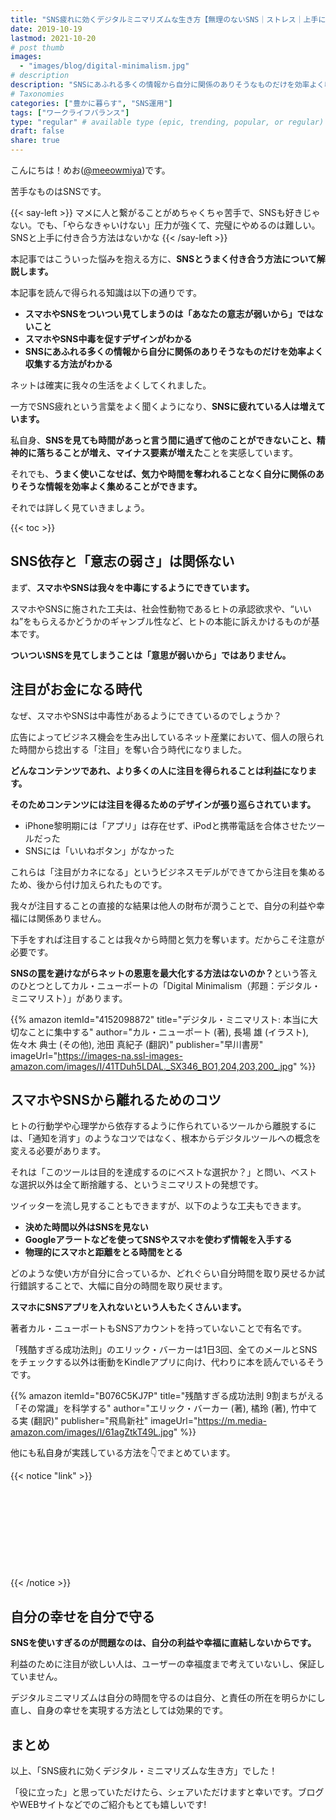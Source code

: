 ```yaml
---
title: "SNS疲れに効くデジタルミニマリズムな生き方【無理のないSNS｜ストレス｜上手に付き合う｜SNS依存】"
date: 2019-10-19
lastmod: 2021-10-20
# post thumb
images:
  - "images/blog/digital-minimalism.jpg"
# description
description: "SNSにあふれる多くの情報から自分に関係のありそうなものだけを効率よく収集する方法について解説します。"
# Taxonomies
categories: ["豊かに暮らす", "SNS運用"]
tags: ["ワークライフバランス"]
type: "regular" # available type (epic, trending, popular, or regular)
draft: false
share: true
---
```


こんにちは！めお(<u><a href="https://twitter.com/meeowmiya" target="_blank">@meeowmiya</a></u>)です。

苦手なものはSNSです。

{{< say-left >}}
マメに人と繋がることがめちゃくちゃ苦手で、SNSも好きじゃない。でも、「やらなきゃいけない」圧力が強くて、完璧にやめるのは難しい。SNSと上手に付き合う方法はないかな
{{< /say-left >}}

本記事ではこういった悩みを抱える方に、<span class="keiko-red">**SNSとうまく付き合う方法について解説します。**</span>

本記事を読んで得られる知識は以下の通りです。

* **スマホやSNSをついつい見てしまうのは「あなたの意志が弱いから」ではないこと**
* **スマホやSNS中毒を促すデザインがわかる**
* **SNSにあふれる多くの情報から自分に関係のありそうなものだけを効率よく収集する方法がわかる**

ネットは確実に我々の生活をよくしてくれました。

一方でSNS疲れという言葉をよく聞くようになり、<span class="keiko-red">**SNSに疲れている人は増えています。**</span>

私自身、<span class="keiko-red">**SNSを見ても時間があっと言う間に過ぎて他のことができないこと、精神的に落ちることが増え、マイナス要素が増えた**</span>ことを実感しています。

それでも、<span class="keiko-red">**うまく使いこなせば、気力や時間を奪われることなく自分に関係のありそうな情報を効率よく集めることができます。**</span>

それでは詳しく見ていきましょう。

{{< toc >}}

## SNS依存と「意志の弱さ」は関係ない

まず、<span class="keiko-red">**スマホやSNSは我々を中毒にするようにできています。**</span>

スマホやSNSに施された工夫は、社会性動物であるヒトの承認欲求や、“いいね”をもらえるかどうかのギャンブル性など、ヒトの本能に訴えかけるものが基本です。

<span class="keiko-red">**ついついSNSを見てしまうことは「意思が弱いから」ではありません。**</span>

## 注目がお金になる時代

なぜ、スマホやSNSは中毒性があるようにできているのでしょうか？

広告によってビジネス機会を生み出しているネット産業において、個人の限られた時間から捻出する「注目」を奪い合う時代になりました。

<span class="keiko-red">**どんなコンテンツであれ、より多くの人に注目を得られることは利益になります。**</span>

<span class="keiko-red">**そのためコンテンツには注目を得るためのデザインが張り巡らされています。**</span>

* iPhone黎明期には「アプリ」は存在せず、iPodと携帯電話を合体させたツールだった
* SNSには「いいねボタン」がなかった

これらは「注目がカネになる」というビジネスモデルができてから注目を集めるため、後から付け加えられたものです。

我々が注目することの直接的な結果は他人の財布が潤うことで、自分の利益や幸福には関係ありません。

下手をすれば注目することは我々から時間と気力を奪います。だからこそ注意が必要です。

<span class="keiko-red">**SNSの罠を避けながらネットの恩恵を最大化する方法はないのか？**</span>という答えのひとつとしてカル・ニューポートの「Digital Minimalism（邦題：デジタル・ミニマリスト）」があります。

{{% amazon 
  itemId="4152098872"
  title="デジタル・ミニマリスト: 本当に大切なことに集中する"
  author="カル・ニューポート (著), 長場 雄 (イラスト), 佐々木 典士 (その他), 池田 真紀子 (翻訳)"
  publisher="早川書房"
  imageUrl="https://images-na.ssl-images-amazon.com/images/I/41TDuh5LDAL._SX346_BO1,204,203,200_.jpg"
%}}

## スマホやSNSから離れるためのコツ

ヒトの行動学や心理学から依存するように作られているツールから離脱するには、「通知を消す」のようなコツではなく、根本からデジタルツールへの概念を変える必要があります。

それは「このツールは目的を達成するのにベストな選択か？」と問い、ベストな選択以外は全て断捨離する、というミニマリストの発想です。

ツイッターを流し見することもできますが、以下のような工夫もできます。

* **決めた時間以外はSNSを見ない**
* **Googleアラートなどを使ってSNSやスマホを使わず情報を入手する**
* **物理的にスマホと距離をとる時間をとる**

どのような使い方が自分に合っているか、どれぐらい自分時間を取り戻せるか試行錯誤することで、大幅に自分の時間を取り戻せます。

<span class="keiko-red">**スマホにSNSアプリを入れないという人もたくさんいます。**</span>

著者カル・ニューポートもSNSアカウントを持っていないことで有名です。

「残酷すぎる成功法則」のエリック・バーカーは1日3回、全てのメールとSNSをチェックする以外は衝動をKindleアプリに向け、代わりに本を読んでいるそうです。

{{% amazon 
  itemId="B076C5KJ7P"
  title="残酷すぎる成功法則  9割まちがえる「その常識」を科学する"
  author="エリック・バーカー (著), 橘玲 (著), 竹中てる実 (翻訳)"
  publisher="飛鳥新社"
  imageUrl="https://m.media-amazon.com/images/I/61agZtkT49L.jpg"
%}}

他にも私自身が実践している方法を👇でまとめています。

{{< notice "link" >}}
<div class="iframely-embed"><div class="iframely-responsive" style="height: 140px; padding-bottom: 0;"><a href="https://menglish.jp/post/cut-smartphone-time/" data-iframely-url="//cdn.iframe.ly/tizOCse?card=small"></a></div></div><script async src="//cdn.iframe.ly/embed.js" charset="utf-8"></script>
{{< /notice >}}


## 自分の幸せを自分で守る

<span class="keiko-red">**SNSを使いすぎるのが問題なのは、自分の利益や幸福に直結しないからです。**</span>

利益のために注目が欲しい人は、ユーザーの幸福度まで考えていないし、保証していません。

デジタルミニマリズムは自分の時間を守るのは自分、と責任の所在を明らかにし直し、自身の幸せを実現する方法としては効果的です。

## まとめ
以上、「SNS疲れに効くデジタル・ミニマリズムな生き方」でした！

「役に立った」と思っていただけたら、シェアいただけますと幸いです。ブログやWEBサイトなどでのご紹介もとても嬉しいです!